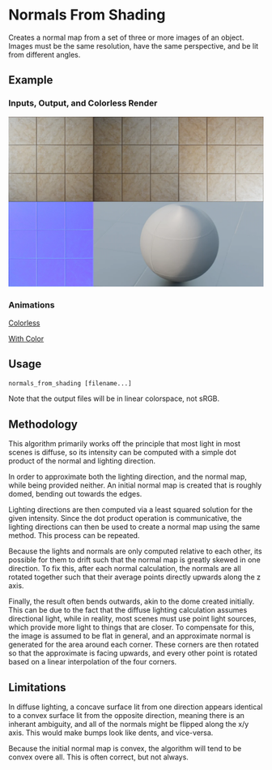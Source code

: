 Normals From Shading
====================

Creates a normal map from a set of three or more images of
an object. Images must be the same resolution, have the
same perspective, and be lit from different angles.

Example
-------

### Inputs, Output, and Colorless Render

![image](https://raw.githubusercontent.com/Kenkron/normals_from_shading/refs/heads/main/sample_output/normal_map_demo.webp)

### Animations

[Colorless](https://raw.githubusercontent.com/Kenkron/normals_from_shading/refs/heads/main/sample_output/tile_untextured_small.mp4)

[With Color](https://raw.githubusercontent.com/Kenkron/normals_from_shading/refs/heads/main/sample_output/tile_untextured_small.mp4)

Usage
-----

    normals_from_shading [filename...]

Note that the output files will be in linear colorspace,
not sRGB.

Methodology
-----------

This algorithm primarily works off the principle that
most light in most scenes is diffuse, so its intensity can
be computed with a simple dot product of the normal and
lighting direction.

In order to approximate both the lighting direction, and
the normal map, while being provided neither. An initial
normal map is created that is roughly domed, bending out
towards the edges.

Lighting directions are then computed via a least squared
solution for the given intensity. Since the dot product
operation is communicative, the lighting directions can
then be used to create a normal map using the same method.
This process can be repeated.

Because the lights and normals are only computed relative
to each other, its possible for them to drift such that
the normal map is greatly skewed in one direction. To fix
this, after each normal calculation, the normals are all
rotated together such that their average points directly
upwards along the z axis.

Finally, the result often bends outwards, akin to the dome
created initially. This can be due to the fact that the
diffuse lighting calculation assumes directional light,
while in reality, most scenes must use point light
sources, which provide more light to things that are
closer. To compensate for this, the image is assumed to be
flat in general, and an approximate normal is generated
for the area around each corner. These corners are then
rotated so that the approximate is facing upwards, and
every other point is rotated based on a linear
interpolation of the four corners.

Limitations
-----------

In diffuse lighting, a concave surface lit from one
direction appears identical to a convex surface lit from
the opposite direction, meaning there is an inherant
ambiguity, and all of the normals might be flipped
along the x/y axis. This would make bumps look like
dents, and vice-versa.

Because the initial normal map is convex, the algorithm
will tend to be convex overe all. This is often correct,
but not always.
